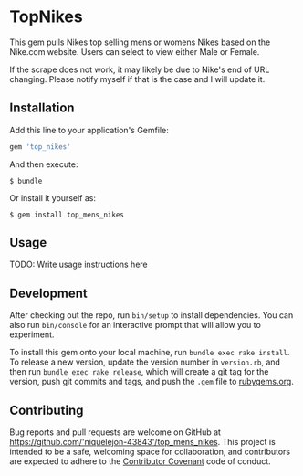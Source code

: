 # TopNikes

This gem pulls Nikes top selling mens or womens Nikes based on the Nike.com website.
Users can select to view either Male or Female.

If the scrape does not work, it may likely be due to Nike's end of URL changing.
Please notify myself if that is the case and I will update it.

## Installation

Add this line to your application's Gemfile:

```ruby
gem 'top_nikes'
```

And then execute:

    $ bundle

Or install it yourself as:

    $ gem install top_mens_nikes

## Usage

TODO: Write usage instructions here

## Development

After checking out the repo, run `bin/setup` to install dependencies. You can also run `bin/console` for an interactive prompt that will allow you to experiment.

To install this gem onto your local machine, run `bundle exec rake install`. To release a new version, update the version number in `version.rb`, and then run `bundle exec rake release`, which will create a git tag for the version, push git commits and tags, and push the `.gem` file to [rubygems.org](https://rubygems.org).

## Contributing

Bug reports and pull requests are welcome on GitHub at https://github.com/'niquelejon-43843'/top_mens_nikes. This project is intended to be a safe, welcoming space for collaboration, and contributors are expected to adhere to the [Contributor Covenant](http://contributor-covenant.org) code of conduct.
